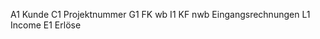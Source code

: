 A1 Kunde   C1 Projektnummer      G1 FK wb        I1 KF nwb   Eingangsrechnungen    L1 Income       E1 Erlöse